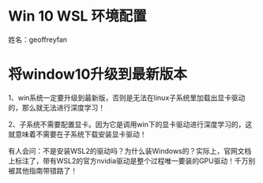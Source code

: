 # Win 10 WSL 环境配置
姓名：geoffreyfan
# 将window10升级到最新版本

1、win系统一定要升级到最新版，否则是无法在linux子系统里加载出显卡驱动的，那么就无法进行深度学习！

2、子系统不需要配置显卡。因为它是调用win下的显卡驱动进行深度学习的，这就意味着不需要在子系统下载安装显卡驱动！

有人会问：不是安装WSL2的驱动吗？为什么装Windows的？实际上，官网文档上标注了，带有WSL2的官方nvidia驱动是整个过程唯一要装的GPU驱动！千万别被其他指南带错路了！


